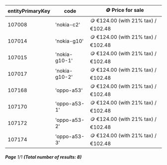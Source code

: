| entityPrimaryKey | code          | 🪙 Price for sale                   |
| ---------------- | ------------- | ----------------------------------- |
| 107008           | 'nokia-c2'    | 🪙 €124.00 (with 21% tax) / €102.48 |
| 107014           | 'nokia-g10'   | 🪙 €124.00 (with 21% tax) / €102.48 |
| 107015           | 'nokia-g10-1' | 🪙 €124.00 (with 21% tax) / €102.48 |
| 107017           | 'nokia-g10-2' | 🪙 €124.00 (with 21% tax) / €102.48 |
| 107168           | 'oppo-a53'    | 🪙 €124.00 (with 21% tax) / €102.48 |
| 107170           | 'oppo-a53-1'  | 🪙 €124.00 (with 21% tax) / €102.48 |
| 107172           | 'oppo-a53-2'  | 🪙 €124.00 (with 21% tax) / €102.48 |
| 107174           | 'oppo-a53-3'  | 🪙 €124.00 (with 21% tax) / €102.48 |

###### **Page** 1/1 **(Total number of results: 8)**